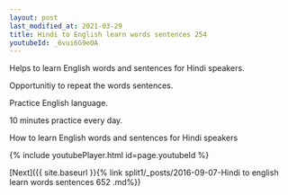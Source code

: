 ```yaml
---
layout: post
last_modified_at: 2021-03-29
title: Hindi to English learn words sentences 254 
youtubeId: _6vui6G9eOA
---
```

 
 
Helps to learn English words and sentences for Hindi speakers.

Opportunitiy to repeat the words sentences. 

Practice English language. 
 
10 minutes practice every day. 
 
How to learn English words and sentences for Hindi speakers 
 
{% include youtubePlayer.html id=page.youtubeId %}
 
 
[Next]({{ site.baseurl }}{% link  split1/_posts/2016-09-07-Hindi to english learn words sentences 652 .md%})
 
